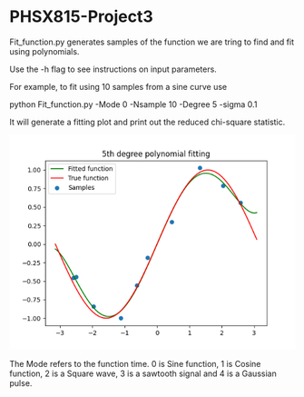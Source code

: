 # PHSX815-Project3

Fit_function.py generates samples of the function we are tring to find and fit using  polynomials.

Use the -h flag to see instructions on input parameters.

For example, to fit using 10 samples from a sine curve use

python Fit_function.py -Mode 0 -Nsample 10 -Degree 5 -sigma 0.1

It will generate a fitting plot and print out the reduced chi-square statistic.

![alt text](https://github.com/ZhongtianD/PHSX815-Project3/blob/main/Fit_result.png?raw=true)

The Mode refers to the function time. 0 is Sine function, 1 is Cosine function, 2 is a Square wave, 3 is a sawtooth signal and 4 is a Gaussian pulse.
